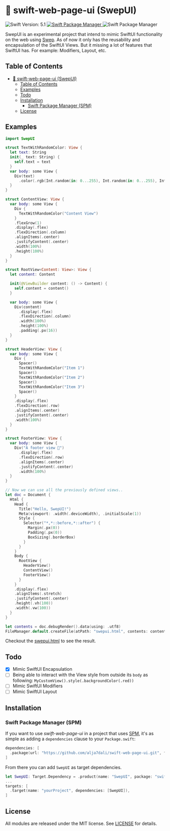
# 🧾 swift-web-page-ui (SwepUI)

<p align="left">
  <img src="https://img.shields.io/badge/Swift_Version-5.1-orange.svg?style=flat&logo=Swift" alt="Swift Version: 5.1"/>
  <a href="https://swift.org/package-manager">
    <img src="https://img.shields.io/badge/SwiftPM-Compatible-darkgreen.svg?style=flat" alt="Swift Package Manager"/>
  </a>
    <img src="https://img.shields.io/badge/Platforms-macOS,%20iOS,%20Linux-darkgreen.svg?style=flat" alt="Swift Package Manager"/>
</p>

SwepUI is an experimental project that intend to mimic SwiftUI functionality on the web using [Swep](https://github.com/alja7dali/swift-web-page/). As of now it only has the reusability and encapsulation of the SwiftUI Views. But it missing a lot of features that SwiftUI has. For example: Modifiers, Layout, etc.

## Table of Contents

- [🧾 swift-web-page-ui (SwepUI)](#-swift-web-page-ui-swepui)
  - [Table of Contents](#table-of-contents)
  - [Examples](#examples)
  - [Todo](#todo)
  - [Installation](#installation)
    - [Swift Package Manager (SPM)](#swift-package-manager-spm)
  - [License](#license)

## Examples

```swift
import SwepUI

struct TextWithRandomColor: View {
  let text: String
  init(_ text: String) {
    self.text = text
  }
  var body: some View {
    Div(text)
      .color(.rgb(Int.random(in: 0...255), Int.random(in: 0...255), Int.random(in: 0...255)))
  }
}

struct ContentView: View {
  var body: some View {
    Div {
      TextWithRandomColor("Content View")
    }
    .flexGrow(1)
    .display(.flex)
    .flexDirection(.column)
    .alignItems(.center)
    .justifyContent(.center)
    .width(100%)
    .height(100%)
  }
}

struct RootView<Content: View>: View {
  let content: Content

  init(@ViewBuilder content: () -> Content) {
    self.content = content()
  }

  var body: some View {
    Div(content)
      .display(.flex)
      .flexDirection(.column)
      .width(100%)
      .height(100%)
      .padding(.px(16))
  }
}

struct HeaderView: View {
  var body: some View {
    Div {
      Spacer()
      TextWithRandomColor("Item 1")
      Spacer()
      TextWithRandomColor("Item 2")
      Spacer()
      TextWithRandomColor("Item 3")
      Spacer()
    }
    .display(.flex)
    .flexDirection(.row)
    .alignItems(.center)
    .justifyContent(.center)
    .width(100%)
  }
}

struct FooterView: View {
  var body: some View {
    Div("A footer view 🥳")
      .display(.flex)
      .flexDirection(.row)
      .alignItems(.center)
      .justifyContent(.center)
      .width(100%)
  }
}

// Now we can use all the previously defined views..
let doc = Document {
  Html {
    Head {
      Title("Hello, SwepUI!")
      Meta(viewport: .width(.deviceWidth), .initialScale(1))
      Style {
        Selector("*,*::before,*::after") {
          Margin(.px(0))
          Padding(.px(0))
          BoxSizing(.borderBox)
        }
      }
    }
    Body {
      RootView {
        HeaderView()
        ContentView()
        FooterView()
      }
    }
    .display(.flex)
    .alignItems(.stretch)
    .justifyContent(.center)
    .height(.vh(100))
    .width(.vw(100))
  }
}

let contents = doc.debugRender().data(using: .utf8)
FileManager.default.createFile(atPath: "swepui.html", contents: contents)
```

Checkout the [swepui.html](./swepui.html) to see the result.

## Todo

- [X] Mimic SwiftUI Encapsulation
- [ ] Being able to interact with the View style from outside its `body` as following: `MyCustomView().style(.backgroundColor(.red))`
- [ ] Mimic SwiftUI Modifiers
- [ ] Mimic SwiftUI Layout

## Installation

### Swift Package Manager (SPM)

If you want to use *swift-web-page-ui* in a project that uses [SPM](https://swift.org/package-manager/), it's as simple as adding a `dependencies` clause to your `Package.swift`:

``` swift
dependencies: [
  .package(url: "https://github.com/alja7dali/swift-web-page-ui.git", from: "0.0.1")
]
```

From there you can add `SwepUI` as target dependencies.

``` swift
let SwepUI: Target.Dependency = .product(name: "SwepUI", package: "swift-web-page-ui")
...
targets: [
  .target(name: "yourProject", dependencies: [SwepUI]),
]
```

## License

All modules are released under the MIT license. See [LICENSE](./LICENSE.md) for details.
